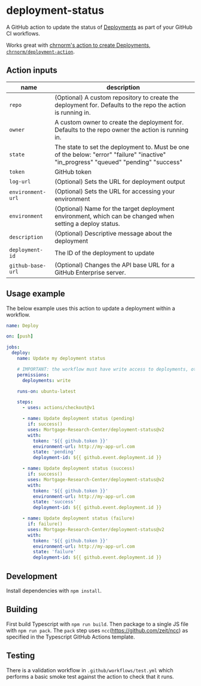 # deployment-status

A GitHub action to update the status of [Deployments](https://developer.github.com/v3/repos/deployments/) as part of your GitHub CI workflows.

Works great with [chrnorm's action to create Deployments, `chrnorm/deployment-action`](https://github.com/chrnorm/deployment-action).

## Action inputs

| name              | description                                                                                                                           |
| ----------------- | ------------------------------------------------------------------------------------------------------------------------------------- |
| `repo`            | (Optional) A custom repository to create the deployment for. Defaults to the repo the action is running in.                           |
| `owner`           | A custom owner to create the deployment for. Defaults to the repo owner the action is running in.                                     |
| `state`           | The state to set the deployment to. Must be one of the below: "error" "failure" "inactive" "in_progress" "queued" "pending" "success" |
| `token`           | GitHub token                                                                                                                          |
| `log-url`         | (Optional) Sets the URL for deployment output                                                                                         |
| `environment-url` | (Optional) Sets the URL for accessing your environment                                                                                |
| `environment`     | (Optional) Name for the target deployment environment, which can be changed when setting a deploy status.                             |
| `description`     | (Optional) Descriptive message about the deployment                                                                                   |
| `deployment-id`   | The ID of the deployment to update                                                                                                    |
| `github-base-url` | (Optional) Changes the API base URL for a GitHub Enterprise server.                                                                   |

## Usage example

The below example uses this action to update a deployment within a workflow.

```yaml
name: Deploy

on: [push]

jobs:
  deploy:
    name: Update my deployment status

    # IMPORTANT: the workflow must have write access to deployments, otherwise the action will fail.
    permissions:
      deployments: write

    runs-on: ubuntu-latest

    steps:
      - uses: actions/checkout@v1

      - name: Update deployment status (pending)
        if: success()
        uses: Mortgage-Research-Center/deployment-status@v2
        with:
          token: '${{ github.token }}'
          environment-url: http://my-app-url.com
          state: 'pending'
          deployment-id: ${{ github.event.deployment.id }}

      - name: Update deployment status (success)
        if: success()
        uses: Mortgage-Research-Center/deployment-status@v2
        with:
          token: '${{ github.token }}'
          environment-url: http://my-app-url.com
          state: 'success'
          deployment-id: ${{ github.event.deployment.id }}

      - name: Update deployment status (failure)
        if: failure()
        uses: Mortgage-Research-Center/deployment-status@v2
        with:
          token: '${{ github.token }}'
          environment-url: http://my-app-url.com
          state: 'failure'
          deployment-id: ${{ github.event.deployment.id }}
```

## Development

Install dependencies with `npm install`.

## Building

First build Typescript with `npm run build`. Then package to a single JS file with `npm run pack`. The `pack` step uses `ncc`(https://github.com/zeit/ncc) as specified in the Typescript GitHub Actions template.

## Testing

There is a validation workflow in `.github/workflows/test.yml` which performs a basic smoke test against the action to check that it runs.
